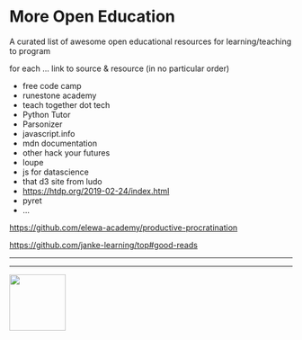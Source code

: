 # More Open Education

A curated list of awesome open educational resources for learning/teaching to program


for each ... link to source & resource (in no particular order)
* free code camp
* runestone academy
* teach together dot tech
* Python Tutor
* Parsonizer
* javascript.info
* mdn documentation
* other hack your futures
* loupe
* js for datascience
* that d3 site from ludo
* https://htdp.org/2019-02-24/index.html
* pyret
* ...


https://github.com/elewa-academy/productive-procratination

https://github.com/janke-learning/top#good-reads


<hr>
<hr>
<a href="https://hackyourfuture.be" target="_blank"><img
    src="https://user-images.githubusercontent.com/18554853/63941625-4c7c3d00-ca6c-11e9-9a76-8d5e3632fe70.jpg"
    width="100" height="100"></a>
